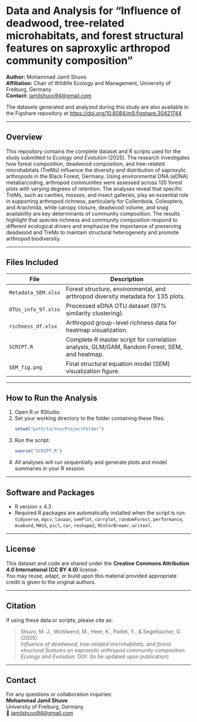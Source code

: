 # Data and Analysis for “Influence of deadwood, tree-related microhabitats, and forest structural features on saproxylic arthropod community composition”

**Author:** Mohammad Jamil Shuvo  
**Affiliation:** Chair of Wildlife Ecology and Management, University of Freiburg, Germany  
**Contact:** jamilshuvo94@gmail.com  

The datasets generated and analyzed during this study are also available in the Figshare repository at https://doi.org/10.6084/m9.figshare.30421744

---

## Overview
This repository contains the complete dataset and R scripts used for the study submitted to *Ecology and Evolution* (2025). The research investigates how forest composition, deadwood composition, and tree-related microhabitats (TreMs) influence the diversity and distribution of saproxylic arthropods in the Black Forest, Germany. Using environmental DNA (eDNA) metabarcoding, arthropod communities were assessed across 135 forest plots with varying degrees of retention. The analyses reveal that specific TreMs, such as cavities, mosses, and insect galleries, play an essential role in supporting arthropod richness, particularly for Collembola, Coleoptera, and Arachnida, while canopy closure, deadwood volume, and snag availability are key determinants of community composition. The results highlight that species richness and community composition respond to different ecological drivers and emphasize the importance of preserving deadwood and TreMs to maintain structural heterogeneity and promote arthropod biodiversity.

---

## Files Included

| File | Description |
|------|--------------|
| `Metadata_SEM.xlsx` | Forest structure, environmental, and arthropod diversity metadata for 135 plots. |
| `OTUs_info_97.xlsx` | Processed eDNA OTU dataset (97% similarity clustering). |
| `richness_df.xlsx` | Arthropod group-level richness data for heatmap visualization. |
| `SCRIPT.R` | Complete R master script for correlation analysis, GLM/GAM, Random Forest, SEM, and heatmap. |
| `SEM_fig.png` | Final structural equation model (SEM) visualization figure. |

---

## How to Run the Analysis

1. Open R or RStudio.  
2. Set your working directory to the folder containing these files:
   ```r
   setwd("path/to/YourProjectFolder")
   ```
3. Run the script:
   ```r
   source("SCRIPT.R")
   ```
4. All analyses will run sequentially and generate plots and model summaries in your R session.

---

## Software and Packages

- R version ≥ 4.3  
- Required R packages are automatically installed when the script is run:  
  `tidyverse`, `mgcv`, `lavaan`, `semPlot`, `corrplot`, `randomForest`, `performance`, `mvabund`, `MASS`, `pscl`, `car`, `reshape2`, `RColorBrewer`, `writexl`.

---

## License
This dataset and code are shared under the **Creative Commons Attribution 4.0 International (CC BY 4.0)** license.  
You may reuse, adapt, or build upon this material provided appropriate credit is given to the original authors.

---

## Citation
If using these data or scripts, please cite as:

> Shuvo, M. J., Wohlwend, M., Heer, K., Paillet, Y., & Segelbacher, G. (2025).  
> *Influence of deadwood, tree-related microhabitats, and forest structural features on saproxylic arthropod community composition.*  
> *Ecology and Evolution.* DOI: (to be updated upon publication)

---

## Contact
For any questions or collaboration inquiries:  
**Mohammad Jamil Shuvo**  
University of Freiburg, Germany  
📧 jamilshuvo94@gmail.com
